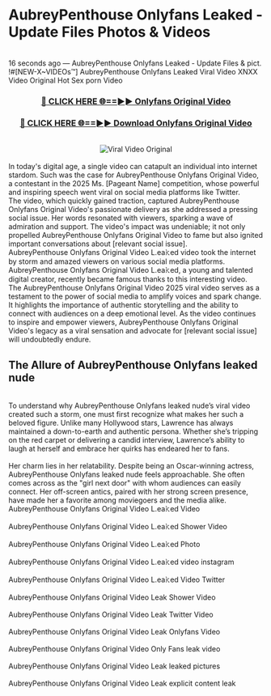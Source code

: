 # AubreyPenthouse Onlyfans Leaked - Update Files Photos & Videos 
<br>
16 seconds ago — AubreyPenthouse Onlyfans Leaked - Update Files & pict. !#[NEW-X~VIDEOs™] AubreyPenthouse Onlyfans Leaked Viral Video XNXX Video Original Hot Sex porn Video
<br>
<div align="center">
<h3><a href="http://freeplayer.one?title=AubreyPenthouse&ref=25OR" rel="nofollow">🔴 CLICK HERE 🌐==►► Onlyfans Original Video</a></h3>
<h3><a href="http://freeplayer.one?title=AubreyPenthouse&ref=25OR" rel="nofollow">🔴 CLICK HERE 🌐==►► Download Onlyfans Original Video</a></h3>
<br>
<a href="http://freeplayer.one?title=AubreyPenthouse&ref=25OR" rel="nofollow" data-target="animated-image.originalLink"><img src="https://i.ibb.co.com/xMMVF88/686577567.gif" alt="Viral Video Original" style="max-width: 100%; display: inline-block;" data-target="animated-image.originalImage"></a>
</div>
<br>
In today's digital age, a single video can catapult an individual into internet stardom. Such was the case for AubreyPenthouse Onlyfans Original Video, a contestant in the 2025 Ms. [Pageant Name] competition, whose powerful and inspiring speech went viral on social media platforms like Twitter.
<br>
The video, which quickly gained traction, captured AubreyPenthouse Onlyfans Original Video's passionate delivery as she addressed a pressing social issue. Her words resonated with viewers, sparking a wave of admiration and support. The video's impact was undeniable; it not only propelled AubreyPenthouse Onlyfans Original Video to fame but also ignited important conversations about [relevant social issue].
<br>
AubreyPenthouse Onlyfans Original Video L.ea𝚔ed video took the internet by storm and amazed viewers on various social media platforms. AubreyPenthouse Onlyfans Original Video L.ea𝚔ed, a young and talented digital creator, recently became famous thanks to this interesting video.
<br>
The AubreyPenthouse Onlyfans Original Video 2025 viral video serves as a testament to the power of social media to amplify voices and spark change. It highlights the importance of authentic storytelling and the ability to connect with audiences on a deep emotional level. As the video continues to inspire and empower viewers, AubreyPenthouse Onlyfans Original Video's legacy as a viral sensation and advocate for [relevant social issue] will undoubtedly endure.
<br>
<h2>The Allure of AubreyPenthouse Onlyfans leaked nude</h2>
<br>
To understand why AubreyPenthouse Onlyfans leaked nude’s viral video created such a storm, one must first recognize what makes her such a beloved figure. Unlike many Hollywood stars, Lawrence has always maintained a down-to-earth and authentic persona. Whether she’s tripping on the red carpet or delivering a candid interview, Lawrence’s ability to laugh at herself and embrace her quirks has endeared her to fans.
<br><br>
Her charm lies in her relatability. Despite being an Oscar-winning actress, AubreyPenthouse Onlyfans leaked nude feels approachable. She often comes across as the "girl next door" with whom audiences can easily connect. Her off-screen antics, paired with her strong screen presence, have made her a favorite among moviegoers and the media alike.
<br>
AubreyPenthouse Onlyfans Original Video L.ea𝚔ed Video
<br><br>
AubreyPenthouse Onlyfans Original Video L.ea𝚔ed Shower Video
<br><br>
AubreyPenthouse Onlyfans Original Video L.ea𝚔ed Photo
<br><br>
AubreyPenthouse Onlyfans Original Video L.ea𝚔ed video instagram
<br><br>
AubreyPenthouse Onlyfans Original Video L.ea𝚔ed Video Twitter
<br><br>
AubreyPenthouse Onlyfans Original Video Leak Shower Video
<br><br>
AubreyPenthouse Onlyfans Original Video Leak Twitter Video
<br><br>
AubreyPenthouse Onlyfans Original Video Leak Onlyfans Video
<br><br>
AubreyPenthouse Onlyfans Original Video Only Fans leak video
<br><br>
AubreyPenthouse Onlyfans Original Video Leak leaked pictures
<br><br>
AubreyPenthouse Onlyfans Original Video Leak explicit content leak